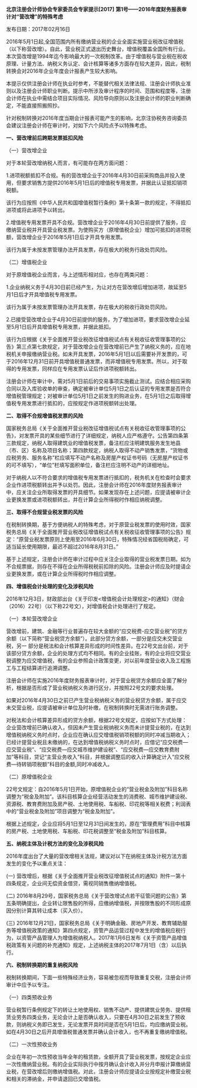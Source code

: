 **北京注册会计师协会专家委员会专家提示[2017]**
**第1号——2016年度财务报表审计对“营改增”的特殊考虑**

发布日期：2017年02月16日

2016年5月1日起,全国范围内所有缴纳营业税的企业全面实施营业税改征增值税（以下称营改增）。自此，营业税正式退出历史舞台，增值税覆盖全国所有行业。本次营改增是1994年迄今影响最大的一次税制改革。由于增值税与营业税在税收原理、计量方法、纳税义务认定、会计核算等诸多方面存在较大差异，因此，税制转换会对2016年企业年度会计报表产生较大影响。

本提示仅供注册会计师在执业时参考，不能替代相关法律法规、注册会计师执业准则以及注册会计师职业判断。提示中所涉及审计程序的时间、范围和程度等，注册会计师在执业中需结合项目实际情况、风险导向原则以及注册会计师的职业判断确定，不能直接照搬照抄。

针对税制转换对2016年度当期会计报表可能产生的影响，北京注协税务咨询委员会建议注册会计师在审计时，对如下六个风险点予以特殊考虑。

**一、营改增前后跨期发票抵扣风险**

（一）营改增企业

对于本轮营改增纳税人而言，有可能存在两方面问题：

1.进项税额抵扣不合规。有的营改增企业于2016年4月30日前采购商品并投入使用，但要求销售方提供2016年5月1日后的增值税专用发票，并据此认证抵扣销项税额。

该行为应按照《中华人民共和国增值税暂行条例》第十条第一款的规定，不得抵扣进项或将此进项予以转出。

2.增值税专用发票开具不合规。营改增企业于2016年4月30日前提供了服务，应缴纳营业税并开具营业税发票。为使购买方（原增值税企业）增加可抵扣的进项税额，营改增企业于2016年5月1日后才开具专用发票。

该行为属于未按发票管理办法开具发票，存在极大的税务行政处罚风险。

（二）增值税企业

对于原增值税企业而言，与上述情形相对应，也存在两类问题：

1.企业纳税义务于4月30日前已经产生，为让对方在营改增后增加进项，故延至5月1日后才开具增值税专用发票。

该行为属于未按发票管理办法开具发票，存在极大的税收行政处罚风险。

2.已接受营改增企业于4月30日前提供的服务，为了增加进项，要求营改增企业延至5月1日后开具增值税专用发票，并据此抵扣。

该行为应根据《关于全面推开营业税改征增值税试点有关税收征收管理事项的公告》第三点第七款规定，对于营改增企业在营改增前已产生了纳税义务的，应在地税机关申报缴纳营业税。如未开具发票，2016年5月1日以后需要补开发票的，可于2016年12月31日前开具增值税普通发票，而非增值税专用发票。所以，对于取得的专用发票，同样应在专用发票认证后作进项税额转出。

注册会计师在审计中，需对5月1日前后的交易事项实施截止测试。应结合相应采购合同以及入库验收单的审查，确定被审计单位5月1日之后认证的专用发票是否符合增值税管理规定；对被审计单位5月1日之前发生的购进业务，在5月1日之后取得增值税专用发票进行抵扣的，应按规定作进项税额转出处理。

**二、取得不合规增值税发票的风险**

国家税务总局《关于全面推开营业税改征增值税试点有关税收征收管理事项的公告》，对发票开具的某些细节进行了详细规定，纳税人应严格遵守。公告第四条第三款规定，纳税人取得建筑业的增值税发票，备注栏应注明建筑服务发生地县（市、区）名称及项目名称；第四款规定，纳税人取得不动产销售发票，“货物或应税劳务、服务名称”栏应填写不动产名称及房屋产权证书号码（无房屋产权证书的可不填写），“单位”栏填写面积单位，备注栏应注明不动产的详细地址。

对于纳税人以不符合要求的增值税专用发票进行抵扣的，税务机关在检查时会要求企业作进项税额转出并予以处罚。因此，注册会计师在2016年度财务报表审计中，应关注企业所取得发票的开具细节。如果发现存在上述问题，应提请被审计企业更换发票或进项税额转出，并在计算企业所得税时作相应纳税调整。

**三、取得不合规营业税发票的风险**

在税制转换期，基于方便纳税人的特殊考虑，对于原营业税发票的使用时效，国家税务总局《关于全面推开营业税改征增值税试点有关税收征收管理事项的公告》规定：“原营业税发票原则上使用至2016年6月30日，特殊情况经省国税局确定，可适当延长使用期限，最迟不超过2016年8月31日。”

基于上述规定，注册会计师在审计过程中应关注企业取得的营业税发票日期。如为不合规票据，则存在不得在企业所得税税前扣除的风险。注册会计师应及时提请企业更换发票，或在计算企业所得税时作相应调整。

**四、增值税会计处理的变化及涉税风险**

2016年12月3日，财政部出台《关于印发\<增值税会计处理规定\>的通知》（财会（2016）22号）（以下称22号文），对增值税会计处理进行了规定。

（一）本轮营改增企业

营改增前，建筑、金融等行业普遍存在较大金额的“应交税费-应交营业税”的贷方余额（以下简称“营业税贷方余额”）。此部分贷方余额，一部分是应交未交营业税，另一
部分是税法和会计核算差异形成的时间性差异。在22号文出台前，对于该部分贷方余额，企业的处理方式均不相同。有的企业挂账，有的企业将应交营业税调整为应交增值税，有的企业参照会计政策变更，对以前年度营业收入及工程施工与工程结算进行追溯调整。

注册会计师在实施2016年度财务报表审计时，对于营业税贷方余额应全面了解分析，根据是否形成了营业税纳税义务进行区分，并按照22号文的要求处理。

如果对2016年4月30日之前已产生营业税纳税义务的营业税贷方余额，属于应交未交营业税，应提请被审计单位及时补缴，在税制转换时无需进行账务调整。

对税法和会计核算差异形成的贷方余额，根据22号文规定，应按如下方式处理：企业营改增前已确认收入，但因未产生营业税纳税义务而未计提营业税的，在达到增值税纳税义务时点时，企业应在确认应交增值税销项税额的同时冲减当期收入；已经计提营业税且未缴纳的，在达到增值税纳税义务时点时，应借记“应交税费—应交营业税”、“应交税费—应交城市维护建设税”、“应交税费—应交教育费附加”等科目，贷记“主营业务收入”科目，并根据调整后的收入计算确定计入“应交税费—待转销项税额”科目的金额,同时冲减收入。

（二）原增值税企业

22号文规定：自2016年5月1日开始，原增值税企业的“营业税金及附加”科目名称调整为“税金及附加”。该科目核算企业经营活动发生的消费税、城市维护建设税、资源税、教育费附加及房产税、土地使用税、车船税、印花税等相关税费；利润表中的“营业税金及附加”项目调整为“税金及附加”。

根据上述规定，企业应将5月1日至12月31日间发生的，原在“管理费用”科目中核算的房产税、土地使用税、车船税、印花税调整至“税金及附加”科目核算。

**五、纳税主体及计税方法的变化及涉税风险**

2016年度出台了大量的营改增相关法规，建议对以下在纳税主体及计税方法方面发生的变化予以重点关注：

(一)
营改增后，根据《关于全面推开营业税改征增值税试点的通知》附件一第十四条规定，企业间无偿资金借贷，需视同销售缴纳增值税。

(二)
2016年8月29号，国家税务总局《关于营改增试点若干征管问题的公告》第五条明确提出，企业转让限售股的所得，应缴纳增值税，并按限售股的不同形成原因分别计算其转让成本（买入价）。

(三)
2016年12月21日，国家税务总局《关于明确金融、房地产开发、教育辅助服务等增值税政策的通知》第四点规定，资管产品运营过程中发生的增值税应税行为，以资管产品管理人为增值税纳税人。2017年1月6日发布《关于资管产品增值税政策有关问题的补充通知》规定，上述纳税主体的2017年7月1日（含）以后执行。

**六、税制转换期的重复纳税风险**

税制转换期间，下面一些特殊经济业务，容易被忽视而导致重复交税，注册会计师审计中应予以专注。

（一）四类预收业务

营业税暂行条例规定下的转让土地使用权、销售不动产、提供建筑业劳务、提供租赁业劳务四类业务，无论会计上是否确认收入，只要在4月30日之前发生了预收款，则纳税义务即已发生，无论发票开具时间是否在5月1日后，均应缴纳营业税。如在4月30日之后开具增值税普通发票并确认会计收入，也不再重复缴纳增值税。

（二）一次性预收业务

企业在年初一次性预收当年全年的租赁款，全额开具了营业税发票，按规定企业应一次性缴纳营业税。有的企业实际执行中按月确认会计收入并分月申报计算缴纳营业税，在营改增后则缴纳增值税。对此，注册会计师应提请企业按规定补缴营业税和相关的滞纳金，并申请退回已交增值税。

